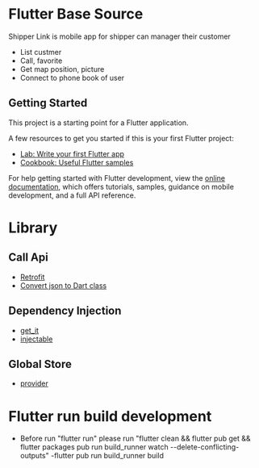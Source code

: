 # Flutter Base Source

Shipper Link is mobile app for shipper can manager their customer
- List custmer
- Call, favorite
- Get map position, picture
- Connect to phone book of user

## Getting Started

This project is a starting point for a Flutter application.

A few resources to get you started if this is your first Flutter project:

- [Lab: Write your first Flutter app](https://docs.flutter.dev/get-started/codelab)
- [Cookbook: Useful Flutter samples](https://docs.flutter.dev/cookbook)

For help getting started with Flutter development, view the
[online documentation](https://docs.flutter.dev/), which offers tutorials,
samples, guidance on mobile development, and a full API reference.


# Library
## Call Api
- [Retrofit](https://pub.dev/packages/retrofit)
- [Convert json to Dart class](https://javiercbk.github.io/json_to_dart/)

## Dependency Injection
- [get_it](https://pub.dev/packages/get_it)
- [injectable](https://pub.dev/packages/injectable)

## Global Store
- [provider](https://pub.dev/packages/provider)

# Flutter run build development
- Before run "flutter run" please run "flutter clean && flutter pub get && flutter packages pub run build_runner watch --delete-conflicting-outputs"
-flutter pub run build_runner build
